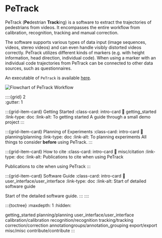 # PeTrack

PeTrack (**Pe**destrian **Track**ing) is a software to extract the trajectories of pedestrians from videos. It encompasses the entire workflow from calibration, recognition, tracking and manual correction.

The software supports various types of data input (image sequences, videos, stereo videos) and can even handle visibly distorted videos correctly.
PeTrack utilizes different kinds of markers (e.g. with height information, head direction, individual code). When using a marker with an individual code trajectories from PeTrack can be connected to other data sources, such as questionnaires. 

An executable of `PeTrack` is available [here](https://go.fzj.de/petrack-download).

![Flowchart of PeTrack Workflow](/images/PeTrack-Flowchart.png)


::::{grid} 2  
:gutter: 1

:::{grid-item-card}  Getting Started
:class-card: intro-card
:link: getting_started
:link-type: doc
:link-alt: To getting started
A guide through a small demo project
:::

:::{grid-item-card}  Planning of Experiments
:class-card: intro-card
:link: planning/planning
:link-type: doc
:link-alt: To planning experiments
All things to consider **before** using PeTrack.
:::

:::{grid-item-card}  How to cite
:class-card: intro-card
:link: misc/citation
:link-type: doc
:link-alt: Publications to cite when using PeTrack

Publications to cite when using PeTrack
:::

:::{grid-item-card}  Software Guide
:class-card: intro-card
:link: user_interface/user_interface
:link-type: doc
:link-alt: Start of detailed software guide

Start of the detailed software guide.
:::
::::


:::{toctree}
:maxdepth: 1
:hidden:

getting_started
planning/planning
user_interface/user_interface
calibration/calibration
recognition/recognition
tracking/tracking
correction/correction
annotationgroups/annotation_grouping
export/export
misc/misc
contribute/contribute
:::
